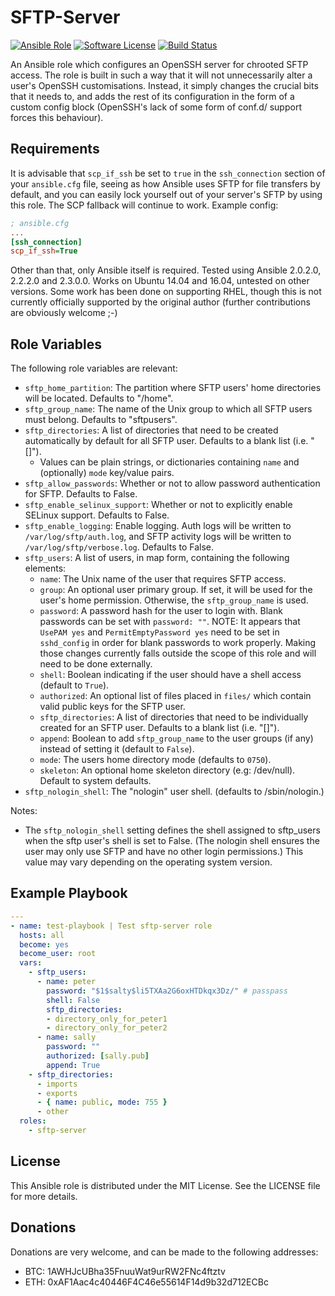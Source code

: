 # SFTP-Server

[![Ansible Role](https://img.shields.io/ansible/role/991.svg)](https://galaxy.ansible.com/johanmeiring/sftp-server/) [![Software License](https://img.shields.io/badge/License-MIT-orange.svg?style=flat-round)](https://github.com/johanmeiring/ansible-sftp/blob/master/LICENSE) [![Build Status](https://travis-ci.org/johanmeiring/ansible-sftp.svg?branch=master)](https://travis-ci.org/johanmeiring/ansible-sftp)

An Ansible role which configures an OpenSSH server for chrooted SFTP access.  The role is built in such a way that it will not unnecessarily alter a user's OpenSSH customisations.  Instead, it simply changes the crucial bits that it needs to, and adds the rest of its configuration in the form of a custom config block (OpenSSH's lack of some form of conf.d/ support forces this behaviour).

## Requirements

It is advisable that `scp_if_ssh` be set to `true` in the `ssh_connection` section of your `ansible.cfg` file, seeing as how Ansible uses SFTP for file transfers by default, and you can easily lock yourself out of your server's SFTP by using this role.  The SCP fallback will continue to work.  Example config:

```ini
; ansible.cfg
...
[ssh_connection]
scp_if_ssh=True
```

Other than that, only Ansible itself is required.  Tested using Ansible 2.0.2.0, 2.2.2.0 and 2.3.0.0.  Works on Ubuntu 14.04 and 16.04, untested on other versions.  Some work has been done on supporting RHEL, though this is not currently officially supported by the original author (further contributions are obviously welcome ;-)

## Role Variables

The following role variables are relevant:

* `sftp_home_partition`: The partition where SFTP users' home directories will be located.  Defaults to "/home".
* `sftp_group_name`: The name of the Unix group to which all SFTP users must belong.  Defaults to "sftpusers".
* `sftp_directories`: A list of directories that need to be created automatically by default for all SFTP user. Defaults to a blank list (i.e. "[]").
  * Values can be plain strings, or dictionaries containing `name` and (optionally) `mode` key/value pairs.
* `sftp_allow_passwords`: Whether or not to allow password authentication for SFTP. Defaults to False.
* `sftp_enable_selinux_support`: Whether or not to explicitly enable SELinux support. Defaults to False.
* `sftp_enable_logging`: Enable logging. Auth logs will be written to `/var/log/sftp/auth.log`, and SFTP activity logs will be written to `/var/log/sftp/verbose.log`. Defaults to False.
* `sftp_users`: A list of users, in map form, containing the following elements:
  * `name`: The Unix name of the user that requires SFTP access.
  * `group`: An optional user primary group. If set, it will be used for the user's home permission. Otherwise, the `sftp_group_name` is used.
  * `password`: A password hash for the user to login with.  Blank passwords can be set with `password: ""`.  NOTE: It appears that `UsePAM yes` and `PermitEmptyPassword yes` need to be set in `sshd_config` in order for blank passwords to work properly.  Making those changes currently falls outside the scope of this role and will need to be done externally.
  * `shell`: Boolean indicating if the user should have a shell access (default to `True`).
  * `authorized`: An optional list of files placed in `files/` which contain valid public keys for the SFTP user.
  * `sftp_directories`: A list of directories that need to be individually created for an SFTP user. Defaults to a blank list (i.e. "[]").
  * `append`: Boolean to add `sftp_group_name` to the user groups (if any) instead of setting it (default to `False`).
  * `mode`: The users home directory mode (defaults to `0750`).
  * `skeleton`: An optional home skeleton directory (e.g: /dev/null). Default to system defaults.
* `sftp_nologin_shell`: The "nologin" user shell. (defaults to /sbin/nologin.)

Notes:

* The `sftp_nologin_shell` setting defines the shell assigned to sftp_users when the sftp user's shell is set to False. (The nologin shell ensures the user may only use SFTP and have no other login permissions.) This value may vary depending on the operating system version.

## Example Playbook

```yaml
---
- name: test-playbook | Test sftp-server role
  hosts: all
  become: yes
  become_user: root
  vars:
    - sftp_users:
      - name: peter
        password: "$1$salty$li5TXAa2G6oxHTDkqx3Dz/" # passpass
        shell: False
        sftp_directories:
        - directory_only_for_peter1
        - directory_only_for_peter2
      - name: sally
        password: ""
        authorized: [sally.pub]
        append: True
    - sftp_directories:
      - imports
      - exports
      - { name: public, mode: 755 }
      - other
  roles:
    - sftp-server
```

## License

This Ansible role is distributed under the MIT License.  See the LICENSE file for more details.

## Donations

Donations are very welcome, and can be made to the following addresses:

* BTC: 1AWHJcUBha35FnuuWat9urRW2FNc4ftztv
* ETH: 0xAF1Aac4c40446F4C46e55614F14d9b32d712ECBc
